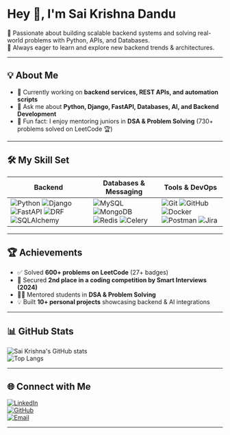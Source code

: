 # Hey 👋, I'm Sai Krishna Dandu

🚀 Passionate about building scalable backend systems and solving real-world problems with Python, APIs, and Databases.  
🎯 Always eager to learn and explore new backend trends & architectures.  

---

## 💡 About Me
- 🔭 Currently working on **backend services, REST APIs, and automation scripts**  
- 💬 Ask me about **Python, Django, FastAPI, Databases, AI, and Backend Development**  
- 🎯 Fun fact: I enjoy mentoring juniors in **DSA & Problem Solving** (730+ problems solved on LeetCode 🏆)  

---
## 🛠️ My Skill Set  

| Backend | Databases & Messaging | Tools & DevOps |
|---------|------------------------|----------------|
| ![Python](https://img.shields.io/badge/Python-3776AB?logo=python&logoColor=white) ![Django](https://img.shields.io/badge/Django-092E20?logo=django&logoColor=white) ![FastAPI](https://img.shields.io/badge/FastAPI-009688?logo=fastapi&logoColor=white) ![DRF](https://img.shields.io/badge/Django%20REST-ff1709?logo=django&logoColor=white) ![SQLAlchemy](https://img.shields.io/badge/SQLAlchemy-red?logo=sqlalchemy&logoColor=white) | ![MySQL](https://img.shields.io/badge/MySQL-4479A1?logo=mysql&logoColor=white) ![MongoDB](https://img.shields.io/badge/MongoDB-47A248?logo=mongodb&logoColor=white) ![Redis](https://img.shields.io/badge/Redis-DC382D?logo=redis&logoColor=white) ![Celery](https://img.shields.io/badge/Celery-37814A?logo=celery&logoColor=white) | ![Git](https://img.shields.io/badge/Git-F05032?logo=git&logoColor=white) ![GitHub](https://img.shields.io/badge/GitHub-181717?logo=github&logoColor=white) ![Docker](https://img.shields.io/badge/Docker-2496ED?logo=docker&logoColor=white) ![Postman](https://img.shields.io/badge/Postman-FF6C37?logo=postman&logoColor=white) ![Jira](https://img.shields.io/badge/Jira-0052CC?logo=jira&logoColor=white) |


---

## 🏆 Achievements  
- ✅ Solved **600+ problems on LeetCode** (27+ badges)  
- 🥈 Secured **2nd place in a coding competition by Smart Interviews (2024)**  
- 👨‍🏫 Mentored students in **DSA & Problem Solving**  
- 💡 Built **10+ personal projects** showcasing backend & AI integrations  

---

## 📊 GitHub Stats  

![Sai Krishna's GitHub stats](https://github-readme-stats.vercel.app/api?username=dandusaikrishna&show_icons=true&theme=radical)  
![Top Langs](https://github-readme-stats.vercel.app/api/top-langs/?username=dandusaikrishna&layout=compact&theme=radical)  

---

## 🌐 Connect with Me  
[![LinkedIn](https://img.shields.io/badge/LinkedIn-blue?logo=linkedin&logoColor=white)](https://linkedin.com/in/saikrishnadandu)  
[![GitHub](https://img.shields.io/badge/GitHub-181717?logo=github&logoColor=white)](https://github.com/dandusaikrishna)  
[![Email](https://img.shields.io/badge/Email-D14836?logo=gmail&logoColor=white)](mailto:saikrishnadandu9@gmail.com)  

---
